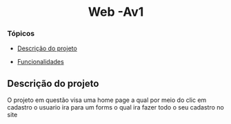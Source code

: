 <h1 align="center"> Web -Av1 </h1>

### Tópicos 

- [Descrição do projeto](#descrição-do-projeto)

- [Funcionalidades](#funcionalidades)


## Descrição do projeto 
<p alifn= "justify"> 
O projeto em questão visa uma home page a qual por meio do clic em cadastro o usuario ira para um forms o qual ira fazer todo o seu cadastro no site</p>